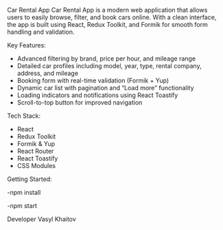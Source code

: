   Car Rental App
Car Rental App is a modern web application that allows users to easily browse, filter, and book cars online. With a clean  interface, the app is built using React, Redux Toolkit, and Formik for smooth form handling and validation.

Key Features:

- Advanced filtering by brand, price per hour, and mileage range
- Detailed car profiles including model, year, type, rental company, address, and mileage
- Booking form with real-time validation (Formik + Yup)
- Dynamic car list with pagination and “Load more” functionality
- Loading indicators and notifications using React Toastify
- Scroll-to-top button for improved navigation

Tech Stack:

- React
- Redux Toolkit
- Formik & Yup
- React Router
- React Toastify
- CSS Modules
  
Getting Started:

-npm install

-npm start


Developer Vasyl Khaitov

